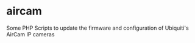 aircam
======

Some PHP Scripts to update the firmware and configuration of Ubiquiti's AirCam IP cameras
